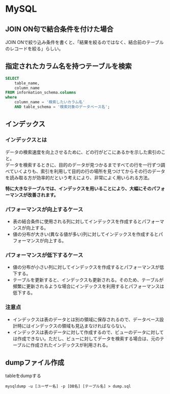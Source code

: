 # MySQL

## JOIN ON句で結合条件を付けた場合
JOIN ONで絞り込み条件を書くと、「結果を絞るのではなく、結合前のテーブルのレコードを絞る」らしい。

## 指定されたカラム名を持つテーブルを検索
```SQL
SELECT
    table_name,
    column_name
FROM information_schema.columns
where 
    column_name = '検索したいカラム名'
    AND table_schema = '検索対象のデータベース名';
```

## インデックス
### インデックスとは
データの検索速度を向上させるために、どの行がどこにあるかを示した索引のこと。  
データを検索するときに、目的のデータが見つかるまですべての行を一行ずつ調べていくよりも、索引を利用して目的の行の場所を見つけてからその行のデータを読み取る方が効率的だという考えにより、非常によく用いられる方法。  

**特に大きなテーブルでは、インデックスを用いることにより、大幅にそのパフォーマンスが改善されます。**

###  パフォーマンスが向上するケース
* 表の結合条件に使用される列に対してインデックスを作成するとパフォーマンスが向上する。
* 値の分布が大きい(異なる値が多い)列に対してインデックスを作成するとパフォーマンスが向上する。

### パフォーマンスが低下するケース
* 値の分布が小さい列に対してインデックスを作成するとパフォーマンスが低下する。
* テーブルを更新すると、インデックスも更新される。そのため、テーブルが頻繁に更新されるような場合にインデックスを利用するとパフォーマンスは低下する。

### 注意点
* インデックスは表のデータとは別の領域に保存されるので、データベース設計時にはインデックスの領域も見込まなければならない。
* インデックスは表のデータに対して作成するので、ビューのデータに対しては作成できない。ただし、ビューに対してデータを検索する場合は、元のテーブルに作成されたインデックスが利用される。

## dumpファイル作成
tableをdumpする
```
mysqldump -u [ユーザー名] -p [DB名] [テーブル名] > dump.sql
```